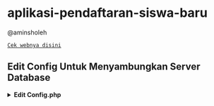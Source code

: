 # aplikasi-pendaftaran-siswa-baru

@aminsholeh

[`Cek webnya disini`](https://pendaftaran-siswa.up.railway.app/)<br>

## Edit Config Untuk Menyambungkan Server Database

<details>
    <summary> <b>Edit Config.php</b></summary><br/>

```ts
<?php

$server = "containers-us-west-56.railway.app";
$user = "root";
$password = "e1nj5D50lj6wpRDRpNwF";
$nama_database = "railway";
$port = '7020';

$db = mysqli_connect($server, $user, $password, $nama_database, $port);

if( !$db ){
    die("Gagal terhubung dengan database: " . mysqli_connect_error());
}

?>
```


